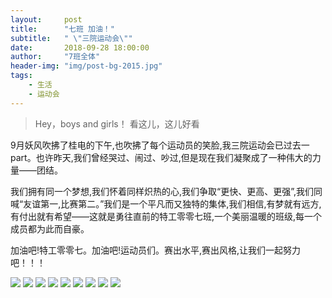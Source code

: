 ```yaml
---
layout:     post
title:      "七班 加油！"
subtitle:   " \"三院运动会\""
date:       2018-09-28 18:00:00
author:     "7班全体"
header-img: "img/post-bg-2015.jpg"
tags:
    - 生活
    - 运动会
---
```


>Hey，boys and girls！
>看这儿，这儿好看

9月妖风吹拂了桂电的下午,也吹拂了每个运动员的笑脸,我三院运动会已过去一part。也许昨天,我们曾经哭过、闹过、吵过,但是现在我们凝聚成了一种伟大的力量——团结。

我们拥有同一个梦想,我们怀着同样炽热的心,我们争取“更快、更高、更强”,我们同喊“友谊第一,比赛第二。”我们是一个平凡而又独特的集体,我们相信,有梦就有远方,有付出就有希望——这就是勇往直前的特工零零七班,一个美丽温暖的班级,每一个成员都为此而自豪。

加油吧!特工零零七。加油吧!运动员们。赛出水平,赛出风格,让我们一起努力吧！！！

![](/img/in-post/post-sport-1.png)
![](/img/in-post/post-sport-2.png)
![](/img/in-post/post-sport-3.png)
![](/img/in-post/post-sport-4.png)
![](/img/in-post/post-sport-5.png)
![](/img/in-post/post-sport-6.png)
![](/img/in-post/post-sport-7.png)
![](/img/in-post/post-sport-8.png)
![](/img/in-post/post-sport-9.png)